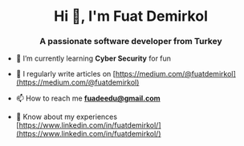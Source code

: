<h1 align="center">Hi 👋, I'm Fuat Demirkol</h1>
<h3 align="center">A passionate software developer from Turkey</h3>

- 🌱 I’m currently learning **Cyber Security** for fun

- 📝 I regularly write articles on [https://medium.com/@fuatdemirkol](https://medium.com/@fuatdemirkol)

- 📫 How to reach me **fuadeedu@gmail.com**

- 📄 Know about my experiences [https://www.linkedin.com/in/fuatdemirkol/](https://www.linkedin.com/in/fuatdemirkol/)
